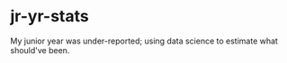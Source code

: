 # jr-yr-stats
My junior year was under-reported; using data science to estimate what should've been.
